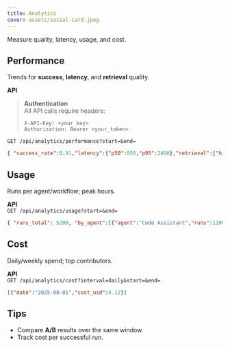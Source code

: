 ```yaml
---
title: Analytics
cover: assets/social-card.jpeg
---
```


Measure quality, latency, usage, and cost.

## Performance
Trends for **success**, **latency**, and **retrieval** quality.

**API**  
> **Authentication**  
> All API calls require headers:  
> ```http
> X-API-Key: <your_key>
> Authorization: Bearer <your_token>
> ```

`GET /api/analytics/performance?start=&end=`  
```json
{ "success_rate":0.91,"latency":{"p50":850,"p95":2400},"retrieval":{"hit_rate":0.64} }
```

## Usage
Runs per agent/workflow; peak hours.

**API**  
`GET /api/analytics/usage?start=&end=`  
```json
{ "runs_total": 5200, "by_agent":[{"agent":"Code Assistant","runs":1200}] }
```

## Cost
Daily/weekly spend; top contributors.

**API**  
`GET /api/analytics/cost?interval=daily&start=&end=`  
```json
[{"date":"2025-08-01","cost_usd":4.12}]
```

## Tips
- Compare **A/B** results over the same window.  
- Track cost per successful run.
